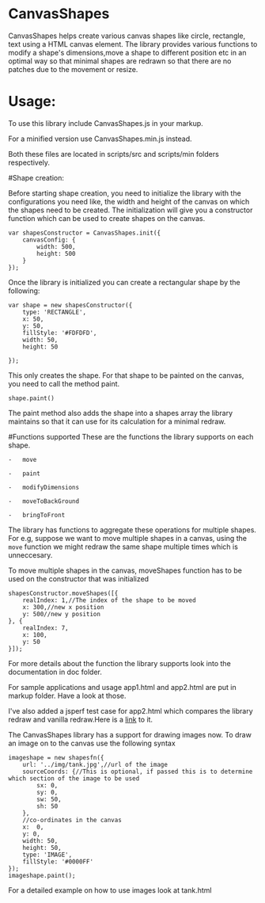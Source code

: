 CanvasShapes
============
CanvasShapes helps create various canvas shapes like circle, rectangle, text using a HTML canvas element. The library provides various functions to modify a shape's dimensions,move a shape to different position etc in an optimal way so that minimal shapes are redrawn so that there are no patches due to the movement or resize.

Usage:
=====

To use this library include CanvasShapes.js in your markup.

For a minified version use CanvasShapes.min.js instead.

Both these files are located in scripts/src and scripts/min folders respectively.

#Shape creation:

Before starting shape creation, you need to initialize the library with the configurations you need like, the width and height of the canvas on which the shapes need to be created. The initialization will give you a constructor function which can be used to create shapes on the canvas.

    var shapesConstructor = CanvasShapes.init({
        canvasConfig: {
            width: 500,
            height: 500
        }
    });

Once the library is initialized you can create a rectangular shape by the following:


    var shape = new shapesConstructor({
        type: 'RECTANGLE',
        x: 50,
        y: 50,
        fillStyle: '#FDFDFD',
        width: 50,
        height: 50

    });

This only creates the shape. For that shape to be painted on the canvas, you need to call the method paint.

    shape.paint()

The paint method also adds the shape into a shapes array the library maintains so that it can use for its calculation for a minimal redraw.

#Functions supported
These are the functions the library supports on each shape.

    -   move

    -   paint

    -   modifyDimensions

    -   moveToBackGround

    -   bringToFront

The library has functions to aggregate these operations for multiple shapes.
For e.g, suppose we want to move multiple shapes in a canvas, using the `move` function we might redraw the same shape multiple times which is unneccesary.

To move multiple shapes in the canvas, moveShapes function has to be used on the constructor that was initialized

    shapesConstructor.moveShapes([{
        realIndex: 1,//The index of the shape to be moved
        x: 300,//new x position
        y: 500//new y position
    }, {
        realIndex: 7,
        x: 100,
        y: 50
    }]);

For more details about the function the library supports look into the documentation in doc folder.

For sample applications and usage app1.html and app2.html are put in markup folder. Have a look at those.

I've also added a jsperf test case for app2.html which compares the library redraw and vanilla redraw.Here is a [link](http://jsperf.com/canvasshapes) to it.

The CanvasShapes library has a support for drawing images now. To draw an image on to the canvas use the following syntax

    imageshape = new shapesfn({
        url: '../img/tank.jpg',//url of the image
        sourceCoords: {//This is optional, if passed this is to determine which section of the image to be used
            sx: 0,
            sy: 0,
            sw: 50,
            sh: 50
        },
        //co-ordinates in the canvas
        x:  0,
        y: 0,
        width: 50,
        height: 50,
        type: 'IMAGE',
        fillStyle: '#0000FF'
    });
    imageshape.paint();

For a detailed example on how to use images look at tank.html